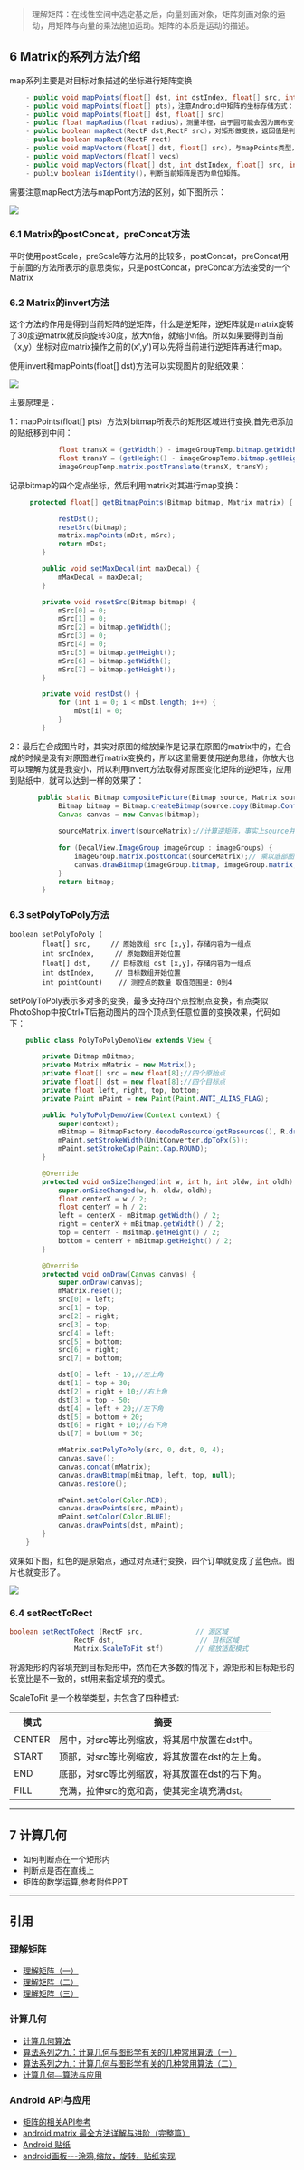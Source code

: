 >理解矩阵：在线性空间中选定基之后，向量刻画对象，矩阵刻画对象的运动，用矩阵与向量的乘法施加运动。矩阵的本质是运动的描述。

## 6 Matrix的系列方法介绍

map系列主要是对目标对象描述的坐标进行矩阵变换

```java
    - public void mapPoints(float[] dst, int dstIndex, float[] src, int srcIndex, int  pointCount)
    - public void mapPoints(float[] pts)，注意Android中矩阵的坐标存储方式：(src[2*k],src[2*k+1])表示一个点的坐标，k取整数值，安卓中用数组存储点的坐标值的时候都是按如此法则存储的。
    - public void mapPoints(float[] dst, float[] src)
    - public float mapRadius(float radius)，测量半径，由于圆可能会因为画布变换变成椭圆，所以此处测量的是平均半径。
    - public boolean mapRect(RectF dst,RectF src)，对矩形做变换，返回值是判断矩形经过变换后是否仍为矩形。
    - public boolean mapRect(RectF rect)
    - public void mapVectors(float[] dst, float[] src)，与mapPoints类型，但是不会受到位移的影响，这符合向量的定律
    - public void mapVectors(float[] vecs)
    - public void mapVectors(float[] dst, int dstIndex, float[] src, int srcIndex, int vectorCount)
    - publiv boolean isIdentity()，判断当前矩阵是否为单位矩阵。
```


需要注意mapRect方法与mapPont方法的区别，如下图所示：

![](index_files/badd2b96-76a3-41ec-b2ca-441414625fec.png)

### 6.1 Matrix的postConcat，preConcat方法

平时使用postScale，preScale等方法用的比较多，postConcat，preConcat用于前面的方法所表示的意思类似，只是postConcat，preConcat方法接受的一个Matrix

### 6.2 Matrix的invert方法

这个方法的作用是得到当前矩阵的逆矩阵，什么是逆矩阵，逆矩阵就是matrix旋转了30度逆matrix就反向旋转30度，放大n倍，就缩小n倍。所以如果要得到当前（x,y）坐标对应matrix操作之前的(x',y')可以先将当前进行逆矩阵再进行map。

使用invert和mapPoints(float[] dst)方法可以实现图片的贴纸效果：

![](index_files/gif.gif)

主要原理是：

1：mapPoints(float[] pts）方法对bitmap所表示的矩形区域进行变换,首先把添加的贴纸移到中间：

```java
            float transX = (getWidth() - imageGroupTemp.bitmap.getWidth()) / 2;
            float transY = (getHeight() - imageGroupTemp.bitmap.getHeight()) / 2;
            imageGroupTemp.matrix.postTranslate(transX, transY);
```

记录bitmap的四个定点坐标，然后利用matrix对其进行map变换：

```java
     protected float[] getBitmapPoints(Bitmap bitmap, Matrix matrix) {

            restDst();
            resetSrc(bitmap);
            matrix.mapPoints(mDst, mSrc);
            return mDst;
        }

        public void setMaxDecal(int maxDecal) {
            mMaxDecal = maxDecal;
        }

        private void resetSrc(Bitmap bitmap) {
            mSrc[0] = 0;
            mSrc[1] = 0;
            mSrc[2] = bitmap.getWidth();
            mSrc[3] = 0;
            mSrc[4] = 0;
            mSrc[5] = bitmap.getHeight();
            mSrc[6] = bitmap.getWidth();
            mSrc[7] = bitmap.getHeight();
        }

        private void restDst() {
            for (int i = 0; i < mDst.length; i++) {
                mDst[i] = 0;
            }
        }
```

2：最后在合成图片时，其实对原图的缩放操作是记录在原图的matrix中的，在合成的时候是没有对原图进行matrix变换的，所以这里需要使用逆向思维，你放大也可以理解为就是我变小，所以利用invert方法取得对原图变化矩阵的逆矩阵，应用到贴纸中，就可以达到一样的效果了：

```java
       public static Bitmap compositePicture(Bitmap source, Matrix sourceMatrix, List<DecalView.ImageGroup> imageGroups) {
            Bitmap bitmap = Bitmap.createBitmap(source.copy(Bitmap.Config.RGB_565, true));
            Canvas canvas = new Canvas(bitmap);
    
            sourceMatrix.invert(sourceMatrix);//计算逆矩阵，事实上source并没有应用矩阵变化，所以对贴纸进行source的逆矩阵变换，达到一个相对效果。
    
            for (DecalView.ImageGroup imageGroup : imageGroups) {
                imageGroup.matrix.postConcat(sourceMatrix);// 乘以底部图片变化矩阵
                canvas.drawBitmap(imageGroup.bitmap, imageGroup.matrix, null);
            }
            return bitmap;
        }
```

### 6.3 setPolyToPoly方法

```
boolean setPolyToPoly (
        float[] src,     // 原始数组 src [x,y]，存储内容为一组点
        int srcIndex,     // 原始数组开始位置
        float[] dst,     // 目标数组 dst [x,y]，存储内容为一组点
        int dstIndex,     // 目标数组开始位置
        int pointCount)    // 测控点的数量 取值范围是: 0到4
```

setPolyToPoly表示多对多的变换，最多支持四个点控制点变换，有点类似PhotoShop中按Ctrl+T后拖动图片的四个顶点到任意位置的变换效果，代码如下：

```java
    public class PolyToPolyDemoView extends View {

        private Bitmap mBitmap;
        private Matrix mMatrix = new Matrix();
        private float[] src = new float[8];//四个原始点
        private float[] dst = new float[8];//四个目标点
        private float left, right, top, bottom;
        private Paint mPaint = new Paint(Paint.ANTI_ALIAS_FLAG);

        public PolyToPolyDemoView(Context context) {
            super(context);
            mBitmap = BitmapFactory.decodeResource(getResources(), R.drawable.img_scenery_01);
            mPaint.setStrokeWidth(UnitConverter.dpToPx(5));
            mPaint.setStrokeCap(Paint.Cap.ROUND);
        }

        @Override
        protected void onSizeChanged(int w, int h, int oldw, int oldh) {
            super.onSizeChanged(w, h, oldw, oldh);
            float centerX = w / 2;
            float centerY = h / 2;
            left = centerX - mBitmap.getWidth() / 2;
            right = centerX + mBitmap.getWidth() / 2;
            top = centerY - mBitmap.getHeight() / 2;
            bottom = centerY + mBitmap.getHeight() / 2;
        }

        @Override
        protected void onDraw(Canvas canvas) {
            super.onDraw(canvas);
            mMatrix.reset();
            src[0] = left;
            src[1] = top;
            src[2] = right;
            src[3] = top;
            src[4] = left;
            src[5] = bottom;
            src[6] = right;
            src[7] = bottom;

            dst[0] = left - 10;//左上角
            dst[1] = top + 30;
            dst[2] = right + 10;//右上角
            dst[3] = top - 50;
            dst[4] = left + 20;//左下角
            dst[5] = bottom + 20;
            dst[6] = right + 10;//右下角
            dst[7] = bottom + 30;

            mMatrix.setPolyToPoly(src, 0, dst, 0, 4);
            canvas.save();
            canvas.concat(mMatrix);
            canvas.drawBitmap(mBitmap, left, top, null);
            canvas.restore();

            mPaint.setColor(Color.RED);
            canvas.drawPoints(src, mPaint);
            mPaint.setColor(Color.BLUE);
            canvas.drawPoints(dst, mPaint);
        }
    }
```

效果如下图，红色的是原始点，通过对点进行变换，四个订单就变成了蓝色点。图片也就变形了。

![](index_files/c7e0f753-4fae-4d15-9b6d-b49cf80dce8c.jpg)


### 6.4 setRectToRect

```java
boolean setRectToRect (RectF src,             // 源区域
                RectF dst,                     // 目标区域
                Matrix.ScaleToFit stf)        // 缩放适配模式
```

将源矩形的内容填充到目标矩形中，然而在大多数的情况下，源矩形和目标矩形的长宽比是不一致的，stf用来指定填充的模式。

ScaleToFit 是一个枚举类型，共包含了四种模式:

模式|    摘要
---|---
CENTER    |居中，对src等比例缩放，将其居中放置在dst中。
START    |顶部，对src等比例缩放，将其放置在dst的左上角。
END    |底部，对src等比例缩放，将其放置在dst的右下角。
FILL    |充满，拉伸src的宽和高，使其完全填充满dst。



---
## 7 计算几何

- 如何判断点在一个矩形内
- 判断点是否在直线上
- 矩阵的数学运算,参考附件PPT

---
## 引用

### 理解矩阵

- [理解矩阵（一）](http://blog.csdn.net/myan/article/details/647511)
- [理解矩阵（二）](http://blog.csdn.net/myan/article/details/649018)
- [理解矩阵（三）](http://blog.csdn.net/myan/article/details/1865397)

### 计算几何

- [计算几何算法](http://dev.gameres.com/Program/Abstract/Geometry.htm)
- [算法系列之九：计算几何与图形学有关的几种常用算法（一）](http://blog.csdn.net/orbit/article/details/7082678)
- [算法系列之九：计算几何与图形学有关的几种常用算法（二）](http://blog.csdn.net/orbit/article/details/7101869)
- [计算几何⎯⎯算法与应用](chrome-extension://oemmndcbldboiebfnladdacbdfmadadm/https://dsa.cs.tsinghua.edu.cn/~deng/cg/cgaa/cgaa.3rd-edn.cn.pdf)

### Android API与应用

- [矩阵的相关API参考](http://blog.csdn.net/hahajluzxb/article/details/8165258)
- [android matrix 最全方法详解与进阶（完整篇）](http://blog.csdn.net/cquwentao/article/details/51445269)
- [Android 贴纸](http://www.jianshu.com/p/6b6bc64a6823)
- [android画板---涂鸦,缩放，旋转，贴纸实现](http://www.jianshu.com/p/1e1ca1e700ab)










